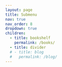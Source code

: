 ```yaml
---
layout: page
title: Submenu
nav: true
nav_order: 8
dropdown: true
children:
  - title: bookshelf
    permalink: /books/
  - title: divider
  # - title: blog
  #   permalink: /blog/
---
```

